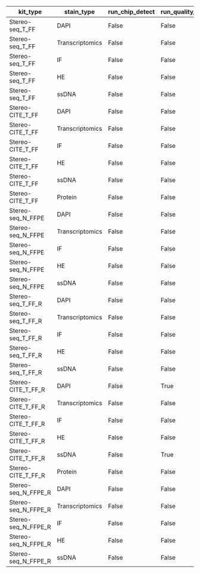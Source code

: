 | kit_type | stain_type | run_chip_detect | run_quality_control | run_tissue_segmentation | run_cell_segmentation | channel_align | correct_radius | run_qc | run_alignment | run_matrix_extract | run_report | run_annotation |
| --- | --- | --- | --- | --- | --- | --- | --- | --- | --- | --- | --- | --- |
| Stereo-seq_T_FF  | DAPI | False | False | True | True | -1 | 10 | True | True | False | False | False |
| Stereo-seq_T_FF  | Transcriptomics | False | False | False | False | -1 | 10 | True | True | False | False | False |
| Stereo-seq_T_FF  | IF | False | False | True | False | 0 | 10 | True | True | False | False | False |
| Stereo-seq_T_FF  | HE | False | False | True | True | -1 | 10 | True | True | False | False | False |
| Stereo-seq_T_FF  | ssDNA | False | False | True | True | -1 | 10 | True | True | False | False | False |
| Stereo-CITE_T_FF  | DAPI | False | False | True | True | -1 | 10 | True | True | False | False | False |
| Stereo-CITE_T_FF  | Transcriptomics | False | False | False | False | -1 | 10 | True | True | False | False | False |
| Stereo-CITE_T_FF  | IF | False | False | True | False | 0 | 10 | True | True | False | False | False |
| Stereo-CITE_T_FF  | HE | False | False | True | True | -1 | 10 | True | True | False | False | False |
| Stereo-CITE_T_FF  | ssDNA | False | False | True | True | -1 | 10 | True | True | False | False | False |
| Stereo-CITE_T_FF  | Protein | False | False | False | False | -1 | 10 | True | True | False | False | False |
| Stereo-seq_N_FFPE  | DAPI | False | False | True | True | -1 | 10 | True | True | False | False | False |
| Stereo-seq_N_FFPE  | Transcriptomics | False | False | False | False | -1 | 10 | True | True | False | False | False |
| Stereo-seq_N_FFPE  | IF | False | False | True | False | 0 | 10 | True | True | False | False | False |
| Stereo-seq_N_FFPE  | HE | False | False | True | False | -1 | 10 | True | True | False | False | False |
| Stereo-seq_N_FFPE  | ssDNA | False | False | True | True | -1 | 10 | True | True | False | False | False |
| Stereo-seq_T_FF_R | DAPI | False | False | True | True | -1 | 10 | True | True | True | False | False |
| Stereo-seq_T_FF_R | Transcriptomics | False | False | True | False | -1 | 10 | True | True | True | False | False |
| Stereo-seq_T_FF_R | IF | False | False | True | False | 0 | 10 | True | True | True | False | False |
| Stereo-seq_T_FF_R | HE | False | False | True | True | -1 | 10 | True | True | True | False | False |
| Stereo-seq_T_FF_R | ssDNA | False | False | True | True | -1 | 10 | True | True | True | False | False |
| Stereo-CITE_T_FF_R | DAPI | False | True | True | True | -1 | 10 | True | True | True | False | False |
| Stereo-CITE_T_FF_R | Transcriptomics | False | False | True | False | -1 | 10 | True | True | True | False | False |
| Stereo-CITE_T_FF_R | IF | False | False | True | True | 0 | 10 | True | True | True | False | False |
| Stereo-CITE_T_FF_R | HE | False | False | True | True | -1 | 10 | True | True | True | False | False |
| Stereo-CITE_T_FF_R | ssDNA | False | True | True | True | -1 | 10 | True | True | True | False | False |
| Stereo-CITE_T_FF_R | Protein | False | False | True | False | -1 | 10 | True | True | True | False | False |
| Stereo-seq_N_FFPE_R | DAPI | False | False | True | True | -1 | 10 | True | True | True | False | False |
| Stereo-seq_N_FFPE_R | Transcriptomics | False | False | True | False | -1 | 10 | True | True | True | False | False |
| Stereo-seq_N_FFPE_R | IF | False | False | True | False | 0 | 10 | True | True | True | False | False |
| Stereo-seq_N_FFPE_R | HE | False | False | True | True | -1 | 10 | True | True | True | False | False |
| Stereo-seq_N_FFPE_R | ssDNA | False | False | True | True | -1 | 10 | True | True | True | False | False |
